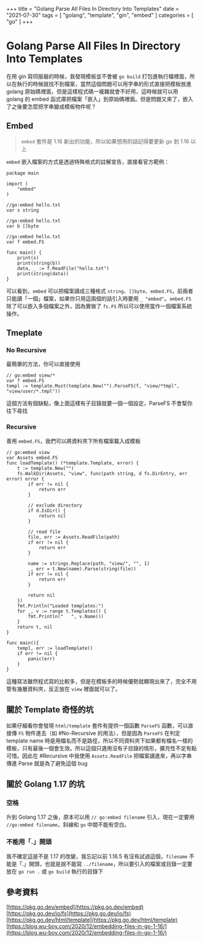 +++
title = "Golang Parse All Files In Directory Into Templates"
date = "2021-07-30"
tags = [ "golang", "template", "gin", "embed" ]
categories = [ "go" ]
+++

# Golang Parse All Files In Directory Into Templates

在用 gin 寫伺服器的時候，我發現模板並不會被 `go build` 打包進執行檔裡面，所以在執行的時候就找不到檔案，當然這個問題可以用字串的形式直接把模板放進 golang 原始碼裡面，但是這樣程式碼一複雜就會不好用，這時候就可以用 golang 的 embed 函式庫把檔案「嵌入」到原始碼裡面。但是問題又來了，嵌入了之後要怎麼把字串變成模板物件呢？

## Embed

> `embed` 套件是 1.16 新出的功能，所以如果想用的話記得要更新 go 到 1.16 以上

`embed` 嵌入檔案的方式是透過特殊格式的註解宣告，直接看官方範例：

```golang embed.go
package main

import (
	"embed"
)

//go:embed hello.txt
var s string

//go:embed hello.txt
var b []byte

//go:embed hello.txt
var f embed.FS

func main() {
	print(s)
	print(string(b))
	data, _ := f.ReadFile("hello.txt")
	print(string(data))
}
```

可以看到，`embed` 可以把檔案讀成三種格式 `string`、`[]byte`、`embed.FS`，前兩者只能讀「一個」檔案，如果你只用這兩個的話引入時要用 `_ "embed"`。`embed.FS` 除了可以嵌入多個檔案之外，因為實做了 `fs.FS` 所以可以使用當作一個檔案系統操作。

## Tmeplate

### No Recursive

最簡單的方法，你可以直接使用

```golang template-no-recursive.go
// go:embed view/*
var f embed.FS
templ := template.Must(template.New("").ParseFS(f, "view/*tmpl", "view/user/*.tmpl"))
```

這個方法有個缺點，像上面這樣有子目錄就要一個一個設定，ParseFS 不會幫你往下尋找

### Recursive

善用 `embed.FS`，我們可以將資料夾下所有檔案載入成模板

```golang tmeplate-recursive.go
// go:embed view
var Assets embed.FS
func loadTemplate() (*template.Template, error) {
	t := template.New("")
	fs.WalkDir(Assets, "view", func(path string, d fs.DirEntry, err error) error {
		if err != nil {
			return err
		}

		// exclude directory
		if d.IsDir() {
			return nil
		}

		// read file
		file, err := Assets.ReadFile(path)
		if err != nil {
			return err
		}

		name := strings.Replace(path, "view/", "", 1)
		_, err = t.New(name).Parse(string(file))
		if err != nil {
			return err
		}

		return nil
	})
	fmt.Println("Loaded templates:")
	for _, v := range t.Templates() {
		fmt.Println("   ", v.Name())
	}
	return t, nil
}

func main(){
    templ, err := loadTemplate()
	if err != nil {
		panic(err)
	}
}
```

這種寫法雖然程式寫的比較多，但是在模板多的時候優勢就顯現出來了，完全不用管有幾層資料夾，反正放在 `view` 裡面就可以了。

## 關於 Template 奇怪的坑

如果仔細看你會發現 `html/template` 套件有提供一個函數 `ParseFS` 函數，可以直接傳 `FS` 物件進去（如 #No-Recursive 的用法），但是因為 `ParseFS` 在判定 template name 時是用檔名而不是路徑，所以不同資料夾下如果都有檔名一樣的模板，只有最後一個會生效。所以這個只適用沒有子目錄的情形，擴充性不足有點可惜。因此在 #Recursive 中我使用 `Assets.ReadFile` 把檔案讀進來，再以字串傳進 Parse 就是為了避免這個 bug

## 關於 Golang 1.17 的坑

### 空格

升到 Golang 1.17 之後，原本可以用 `// go:embed filename` 引入，現在一定要用 `//go:embed filename`，斜線和 `go` 中間不能有空白。

### 不能用「.」開頭

我不確定這是不是 1.17 的改變，我忘記以前 1.16.5 有沒有試過這個，`filename` 不能是「.」開頭，也就是說不能寫 `../filename`，所以要引入的檔案或目錄一定要放在 `go run .` 或 `go build` 執行的目錄下

## 參考資料

[https://pkg.go.dev/embed](https://pkg.go.dev/embed)  
[https://pkg.go.dev/io/fs](https://pkg.go.dev/io/fs)  
[https://pkg.go.dev/html/template](https://pkg.go.dev/html/template)  
[https://blog.wu-boy.com/2020/12/embedding-files-in-go-1-16/](https://blog.wu-boy.com/2020/12/embedding-files-in-go-1-16/)

